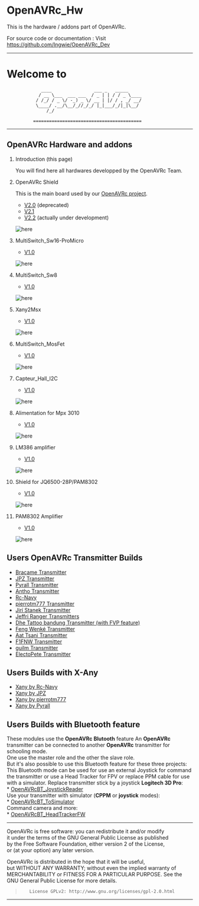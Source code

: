 # OpenAVRc_Hw

This is the hardware / addons part of OpenAVRc.

For source code or documentation : Visit https://github.com/Ingwie/OpenAVRc_Dev

----------
**Welcome to**
=========
                 ____                ___ _   _____                      
                / __ \___  ___ ___  / _ | | / / _ \____                 
               / /_/ / _ \/ -_) _ \/ __ | |/ / , _/ __/                 
               \____/ .__/\__/_//_/_/ |_|___/_/|_|\__/                  
                   /_/                                                  
              
              =========================================
----------
## OpenAVRc Hardware and addons
1. Introduction (this page)

	You will find here all hardwares developped by the OpenAVRc Team.
	
1. OpenAVRc Shield

   This is the main board used by our [OpenAVRc project](https://github.com/Ingwie/OpenAVRc_Dev).
   * [V2.0](https://github.com/Ingwie/OpenAVRc_Hw/tree/V3/PCB%20Shield/Mega_2560%20core%20mini_full_2.0_PM) (deprecated)
   * [V2.1](https://github.com/Ingwie/OpenAVRc_Hw/tree/V3/PCB%20Shield/Mega_2560%20core%20mini_full_2.1_PM)
   * [V2.2](https://github.com/Ingwie/OpenAVRc_Hw/tree/V3/PCB%20Shield/Mega_2560%20core%20mini_full_2.2_PM) (actually under development)
   
   ![here](https://github.com/Ingwie/OpenAVRc_Hw/blob/V3/PCB%20Shield/Mega_2560%20core%20mini_full_2.2_PM/Mega_2560%20core%20mini_full_2.2_3D.jpg)
1. MultiSwitch_Sw16-ProMicro
   * [V1.0](https://github.com/Ingwie/OpenAVRc_Hw/tree/V3/MultiSwitch_Sw16-ProMicro)
   
   ![here](https://github.com/Ingwie/OpenAVRc_Hw/blob/V3/MultiSwitch_Sw16-ProMicro/MultiSwitch_Sw16_ProMicro_3D.jpg)
1. MultiSwitch_Sw8
   * [V1.0](https://github.com/Ingwie/OpenAVRc_Hw/tree/V3/MultiSwitch_Sw8)
   
   ![here](https://github.com/Ingwie/OpenAVRc_Hw/blob/V3/MultiSwitch_Sw8/D%C3%A9codeur%20MS8_X-Any_3D.jpg)
1. Xany2Msx
   * [V1.0](https://github.com/Ingwie/OpenAVRc_Hw/tree/V3/Xany2Msx)
   
   ![here](https://github.com/Ingwie/OpenAVRc_Hw/blob/V3/Xany2Msx/Xany2Msx_3D.jpg)
1. MultiSwitch_MosFet
   * [V1.0](https://github.com/Ingwie/OpenAVRc_Hw/tree/V3/MultiSwitch_MosFet)
   
   ![here](https://github.com/Ingwie/OpenAVRc_Hw/blob/V3/MultiSwitch_MosFet/MultiSwitch_MosFet_Top3D.jpg)
1. Capteur_Hall_I2C
   * [V1.0](https://github.com/Ingwie/OpenAVRc_Hw/tree/V3/Capteur_Hall_I2C)
   
   ![here](https://github.com/Ingwie/OpenAVRc_Hw/blob/V3/Capteur_Hall_I2C/Sensor_Board_3D.jpg)
   
1. Alimentation for Mpx 3010
   * [V1.0](https://github.com/Ingwie/OpenAVRc_Hw/tree/V3/PCB%20Mpx%20Alimentation)
   
   ![here](https://github.com/Ingwie/OpenAVRc_Hw/blob/V3/PCB%20Mpx%20Alimentation/MPX_Alimentation_Top.jpg)
   
1. LM386 amplifier
   * [V1.0](https://github.com/Ingwie/OpenAVRc_Hw/tree/V3/PCB%20LM386%20amplifier)
   
   ![here](https://github.com/Ingwie/OpenAVRc_Hw/blob/V3/PCB%20LM386%20amplifier/LM386Amplifier_Top.jpg)
   
1. Shield for JQ6500-28P/PAM8302
   * [V1.0](https://github.com/Ingwie/OpenAVRc_Hw/tree/V3/PCB%20JQ6500-28P_PAM8302A)
   
   ![here](https://github.com/Ingwie/OpenAVRc_Hw/blob/V3/PCB%20JQ6500-28P_PAM8302A/JQ6500-28P_PAM8302A_3DTop.jpg)
   
1. PAM8302 Amplifier
   * [V1.0](https://github.com/Ingwie/OpenAVRc_Hw/tree/V3/PCB%20PAM8302A)
   
   ![here](https://github.com/Ingwie/OpenAVRc_Hw/blob/V3/PCB%20PAM8302A/PAM8302_3D.jpg)
   
## Users OpenAVRc Transmitter Builds
* [Bracame Transmitter](https://github.com/Ingwie/OpenAVRc_Hw/tree/V3/User's%20OpenAVRc%20Transmitters/Bracame/Bracame_TX_Arduino2560/README.md)
* [JPZ Transmitter](https://github.com/Ingwie/OpenAVRc_Hw/tree/V3/User's%20OpenAVRc%20Transmitters/JPZ/README.md)
* [Pyrall Transmitter](https://github.com/Ingwie/OpenAVRc_Hw/tree/V3/User's%20OpenAVRc%20Transmitters/Pyrall/README.md)
* [Antho Transmitter](https://github.com/Ingwie/OpenAVRc_Hw/tree/V3/User's%20OpenAVRc%20Transmitters/Antho/README.md)
* [Rc-Navy](https://github.com/Ingwie/OpenAVRc_Hw/tree/V3/User's%20OpenAVRc%20Transmitters/Rc-Navy/README.md)
* [pierrotm777 Transmitter](https://github.com/Ingwie/OpenAVRc_Hw/tree/V3/User's%20OpenAVRc%20Transmitters/pierrotm777/README.md)
* [Jirí Stanek Transmitter](https://github.com/Ingwie/OpenAVRc_Hw/tree/V3/User's%20OpenAVRc%20Transmitters/JiríStanek/README.md)
* [Jeffri Ranger Transmitters](https://github.com/Ingwie/OpenAVRc_Hw/tree/V3/User's%20OpenAVRc%20Transmitters/JeffriRanger/README.md)
* [Dhe Tattoo bandung Transmitter (with FVP feature)](https://github.com/Ingwie/OpenAVRc_Hw/tree/V3/User's%20OpenAVRc%20Transmitters/DheTattoobandung/README.md)
* [Feng Wenké Transmitter](https://github.com/Ingwie/OpenAVRc_Hw/tree/V3/User's%20OpenAVRc%20Transmitters/FengWenké/README.md)
* [Aat Tsani Transmitter](https://github.com/Ingwie/OpenAVRc_Hw/tree/V3/User's%20OpenAVRc%20Transmitters/AatTsani/README.md)
* [F1FNW Transmitter](https://github.com/Ingwie/OpenAVRc_Hw/tree/V3/User's%20OpenAVRc%20Transmitters/F1FNW/README.md)
* [guilm Transmitter](https://github.com/Ingwie/OpenAVRc_Hw/tree/V3/User's%20OpenAVRc%20Transmitters/guilm/README.md)
* [ElectoPete Transmitter](https://github.com/Ingwie/OpenAVRc_Hw/tree/V3/User's%20OpenAVRc%20Transmitters/ElectoPete/README.md)

## Users Builds with X-Any
* [Xany by Rc-Navy](https://github.com/Ingwie/OpenAVRc_Hw/tree/V3/Xany_Builds_by_Users/Rc-Navy)
* [Xany by JPZ](https://github.com/Ingwie/OpenAVRc_Hw/tree/V3/Xany_Builds_by_Users/JPZ)
* [Xany by pierrotm777](https://github.com/Ingwie/OpenAVRc_Hw/tree/V3/Xany_Builds_by_Users/pierrotm777)
* [Xany by Pyrall](https://github.com/Ingwie/OpenAVRc_Hw/tree/V3/Xany_Builds_by_Users/Pyrall)

## Users Builds with Bluetooth feature
These modules use the **OpenAVRc Blutooth** feature
   An **OpenAVRc** transmitter can be connected to another **OpenAVRc** transmitter for schooling mode.  
   One use the master role and the other the slave role.  
   But it's also possible to use this Bluetooth feature for these three projects:    
   This Bluetooth mode can be used for use an external Joystick for command the transmitter or use a Head Tracker for FPV or replace PPM cable for use with a simulator.
   Replace transmitter stick by a joystick **Logitech 3D Pro**:  
     * [OpenAVRcBT_JoystickReader](https://github.com/Ingwie/OpenAVRc_Hw/tree/V3/Bluetooth/OpenAVRcBT_JoystickReader)  
   Use your transmitter with simulator (**CPPM** or **joystick** modes):   
     * [OpenAVRcBT_ToSimulator](https://github.com/Ingwie/OpenAVRc_Hw/tree/V3/Bluetooth/OpenAVRcBT_ToSimulator)  
   Command camera and more:  
     * [OpenAVRcBT_HeadTrackerFW](https://github.com/Ingwie/OpenAVRc_Hw/tree/V3/Bluetooth/OpenAVRcBT_HeadTrackerFW)  
  
----------

   OpenAVRc is free software: you can redistribute it and/or modify    
   it under the terms of the GNU General Public License as published    
   by the Free Software Foundation, either version 2 of the License,   
   or (at your option) any later version.


   OpenAVRc is distributed in the hope that it will be useful,         
   but WITHOUT ANY WARRANTY; without even the implied warranty of       
   MERCHANTABILITY or FITNESS FOR A PARTICULAR PURPOSE.  See the        
   GNU General Public License for more details.                         
                                                                        
>        License GPLv2: http://www.gnu.org/licenses/gpl-2.0.html          

----------

